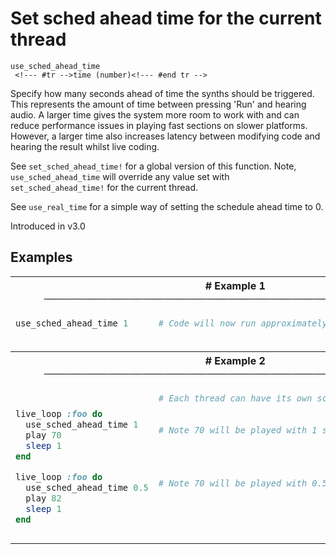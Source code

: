 # Set sched ahead time for the current thread

```
use_sched_ahead_time 
 <!--- #tr -->time (number)<!--- #end tr -->
```


Specify how many seconds ahead of time the synths should be triggered. This represents the amount of time between pressing 'Run' and hearing audio. A larger time gives the system more room to work with and can reduce performance issues in playing fast sections on slower platforms. However, a larger time also increases latency between modifying code and hearing the result whilst live coding.

See `set_sched_ahead_time!` for a global version of this function. Note, `use_sched_ahead_time` will override any value set with `set_sched_ahead_time!` for the current thread.

See `use_real_time` for a simple way of setting the schedule ahead time to 0.

Introduced in v3.0

## Examples

<table class="examples">
<tr>
<th colspan="2" class="even head"># Example 1 ──────────────────────────────────────────────────────</th>
</tr>
<tr>
<td class="even">

```ruby
use_sched_ahead_time 1



```

</td>
<td class="even">

<!--- #tr -->
```ruby
# Code will now run approximately 1 second ahead of audio.



```
<!--- #end tr -->

</td>
</tr>
<tr>
<th colspan="2" class="odd head"># Example 2 ──────────────────────────────────────────────────────</th>
</tr>
<tr>
<td class="odd">

```ruby

live_loop :foo do
  use_sched_ahead_time 1
  play 70                
  sleep 1
end

live_loop :foo do
  use_sched_ahead_time 0.5
  play 82
  sleep 1
end


```

</td>
<td class="odd">

<!--- #tr -->
```ruby
# Each thread can have its own sched ahead time
 
 
# Note 70 will be played with 1 second latency
 
 
 
 
# Note 70 will be played with 0.5 second latency
 
 
 



```
<!--- #end tr -->

</td>
</tr>
</table>

